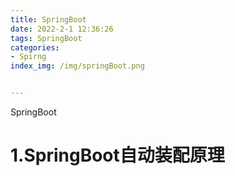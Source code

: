 ```yaml
---
title: SpringBoot
date: 2022-2-1 12:36:26
tags: SpringBoot
categories:
- Spirng
index_img: /img/springBoot.png


---
```


SpringBoot

<!--more-->

# 1.SpringBoot自动装配原理

